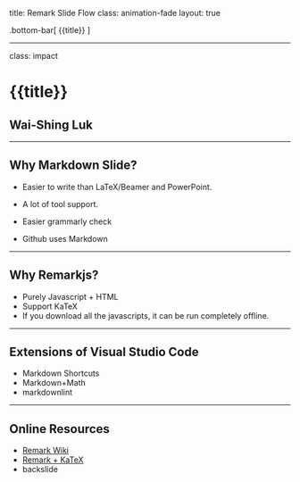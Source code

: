 title: Remark Slide Flow
class: animation-fade
layout: true

<!-- This slide will serve as the base layout for all your slides -->
.bottom-bar[
  {{title}}
]

---

class: impact

# {{title}}
## Wai-Shing Luk

---

## Why Markdown Slide?

- Easier to write than LaTeX/Beamer and PowerPoint.

- A lot of tool support.

- Easier grammarly check

- Github uses Markdown

---

## Why Remarkjs?

- Purely Javascript + HTML
- Support KaTeX
- If you download all the javascripts, it can be run completely offline.

---

## Extensions of Visual Studio Code

- Markdown Shortcuts
- Markdown+Math
- markdownlint

---

## Online Resources

- [Remark Wiki](https://github.com/gnab/remark/wiki)
- [Remark + KaTeX](https://github.com/gnab/remark/wiki/LaTeX-Using-KaTeX)
- backslide
